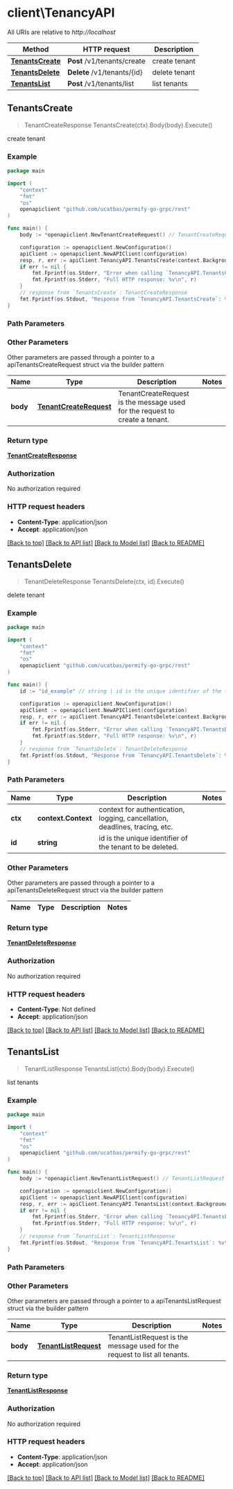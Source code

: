 # client\TenancyAPI

All URIs are relative to *http://localhost*

Method | HTTP request | Description
------------- | ------------- | -------------
[**TenantsCreate**](TenancyAPI.md#TenantsCreate) | **Post** /v1/tenants/create | create tenant
[**TenantsDelete**](TenancyAPI.md#TenantsDelete) | **Delete** /v1/tenants/{id} | delete tenant
[**TenantsList**](TenancyAPI.md#TenantsList) | **Post** /v1/tenants/list | list tenants



## TenantsCreate

> TenantCreateResponse TenantsCreate(ctx).Body(body).Execute()

create tenant

### Example

```go
package main

import (
	"context"
	"fmt"
	"os"
	openapiclient "github.com/ucatbas/permify-go-grpc/rest"
)

func main() {
	body := *openapiclient.NewTenantCreateRequest() // TenantCreateRequest | TenantCreateRequest is the message used for the request to create a tenant.

	configuration := openapiclient.NewConfiguration()
	apiClient := openapiclient.NewAPIClient(configuration)
	resp, r, err := apiClient.TenancyAPI.TenantsCreate(context.Background()).Body(body).Execute()
	if err != nil {
		fmt.Fprintf(os.Stderr, "Error when calling `TenancyAPI.TenantsCreate``: %v\n", err)
		fmt.Fprintf(os.Stderr, "Full HTTP response: %v\n", r)
	}
	// response from `TenantsCreate`: TenantCreateResponse
	fmt.Fprintf(os.Stdout, "Response from `TenancyAPI.TenantsCreate`: %v\n", resp)
}
```

### Path Parameters



### Other Parameters

Other parameters are passed through a pointer to a apiTenantsCreateRequest struct via the builder pattern


Name | Type | Description  | Notes
------------- | ------------- | ------------- | -------------
 **body** | [**TenantCreateRequest**](TenantCreateRequest.md) | TenantCreateRequest is the message used for the request to create a tenant. | 

### Return type

[**TenantCreateResponse**](TenantCreateResponse.md)

### Authorization

No authorization required

### HTTP request headers

- **Content-Type**: application/json
- **Accept**: application/json

[[Back to top]](#) [[Back to API list]](../README.md#documentation-for-api-endpoints)
[[Back to Model list]](../README.md#documentation-for-models)
[[Back to README]](../README.md)


## TenantsDelete

> TenantDeleteResponse TenantsDelete(ctx, id).Execute()

delete tenant

### Example

```go
package main

import (
	"context"
	"fmt"
	"os"
	openapiclient "github.com/ucatbas/permify-go-grpc/rest"
)

func main() {
	id := "id_example" // string | id is the unique identifier of the tenant to be deleted.

	configuration := openapiclient.NewConfiguration()
	apiClient := openapiclient.NewAPIClient(configuration)
	resp, r, err := apiClient.TenancyAPI.TenantsDelete(context.Background(), id).Execute()
	if err != nil {
		fmt.Fprintf(os.Stderr, "Error when calling `TenancyAPI.TenantsDelete``: %v\n", err)
		fmt.Fprintf(os.Stderr, "Full HTTP response: %v\n", r)
	}
	// response from `TenantsDelete`: TenantDeleteResponse
	fmt.Fprintf(os.Stdout, "Response from `TenancyAPI.TenantsDelete`: %v\n", resp)
}
```

### Path Parameters


Name | Type | Description  | Notes
------------- | ------------- | ------------- | -------------
**ctx** | **context.Context** | context for authentication, logging, cancellation, deadlines, tracing, etc.
**id** | **string** | id is the unique identifier of the tenant to be deleted. | 

### Other Parameters

Other parameters are passed through a pointer to a apiTenantsDeleteRequest struct via the builder pattern


Name | Type | Description  | Notes
------------- | ------------- | ------------- | -------------


### Return type

[**TenantDeleteResponse**](TenantDeleteResponse.md)

### Authorization

No authorization required

### HTTP request headers

- **Content-Type**: Not defined
- **Accept**: application/json

[[Back to top]](#) [[Back to API list]](../README.md#documentation-for-api-endpoints)
[[Back to Model list]](../README.md#documentation-for-models)
[[Back to README]](../README.md)


## TenantsList

> TenantListResponse TenantsList(ctx).Body(body).Execute()

list tenants

### Example

```go
package main

import (
	"context"
	"fmt"
	"os"
	openapiclient "github.com/ucatbas/permify-go-grpc/rest"
)

func main() {
	body := *openapiclient.NewTenantListRequest() // TenantListRequest | TenantListRequest is the message used for the request to list all tenants.

	configuration := openapiclient.NewConfiguration()
	apiClient := openapiclient.NewAPIClient(configuration)
	resp, r, err := apiClient.TenancyAPI.TenantsList(context.Background()).Body(body).Execute()
	if err != nil {
		fmt.Fprintf(os.Stderr, "Error when calling `TenancyAPI.TenantsList``: %v\n", err)
		fmt.Fprintf(os.Stderr, "Full HTTP response: %v\n", r)
	}
	// response from `TenantsList`: TenantListResponse
	fmt.Fprintf(os.Stdout, "Response from `TenancyAPI.TenantsList`: %v\n", resp)
}
```

### Path Parameters



### Other Parameters

Other parameters are passed through a pointer to a apiTenantsListRequest struct via the builder pattern


Name | Type | Description  | Notes
------------- | ------------- | ------------- | -------------
 **body** | [**TenantListRequest**](TenantListRequest.md) | TenantListRequest is the message used for the request to list all tenants. | 

### Return type

[**TenantListResponse**](TenantListResponse.md)

### Authorization

No authorization required

### HTTP request headers

- **Content-Type**: application/json
- **Accept**: application/json

[[Back to top]](#) [[Back to API list]](../README.md#documentation-for-api-endpoints)
[[Back to Model list]](../README.md#documentation-for-models)
[[Back to README]](../README.md)

